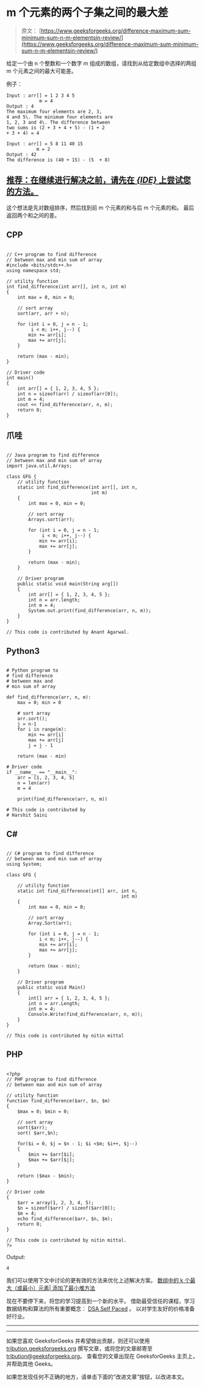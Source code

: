 # m 个元素的两个子集之间的最大差

> 原文： [https://www.geeksforgeeks.org/difference-maximum-sum-minimum-sum-n-m-elementsin-review/](https://www.geeksforgeeks.org/difference-maximum-sum-minimum-sum-n-m-elementsin-review/)

给定一个由 n 个整数和一个数字 m 组成的数组，请找到从给定数组中选择的两组 m 个元素之间的最大可能差。

例子：

```
Input : arr[] = 1 2 3 4 5
            m = 4
Output : 4
The maximum four elements are 2, 3, 
4 and 5\. The minimum four elements are 
1, 2, 3 and 4\. The difference between
two sums is (2 + 3 + 4 + 5) - (1 + 2
+ 3 + 4) = 4

Input : arr[] = 5 8 11 40 15
           m = 2
Output : 42
The difference is (40 + 15) - (5  + 8)           

```

## [推荐：在继续进行解决之前，请先在 ***{IDE}*** 上尝试您的方法。](https://ide.geeksforgeeks.org/)

这个想法是先对数组排序，然后找到前 m 个元素的和与后 m 个元素的和。 最后返回两个和之间的差。

## CPP

```

// C++ program to find difference 
// between max and min sum of array 
#include <bits/stdc++.h> 
using namespace std; 

// utility function 
int find_difference(int arr[], int n, int m) 
{ 
    int max = 0, min = 0; 

    // sort array 
    sort(arr, arr + n); 

    for (int i = 0, j = n - 1; 
         i < m; i++, j--) { 
        min += arr[i]; 
        max += arr[j]; 
    } 

    return (max - min); 
} 

// Driver code 
int main() 
{ 
    int arr[] = { 1, 2, 3, 4, 5 }; 
    int n = sizeof(arr) / sizeof(arr[0]); 
    int m = 4; 
    cout << find_difference(arr, n, m); 
    return 0; 
} 

```

## 爪哇

```

// Java program to find difference 
// between max and min sum of array 
import java.util.Arrays; 

class GFG { 
    // utility function 
    static int find_difference(int arr[], int n, 
                               int m) 
    { 
        int max = 0, min = 0; 

        // sort array 
        Arrays.sort(arr); 

        for (int i = 0, j = n - 1; 
             i < m; i++, j--) { 
            min += arr[i]; 
            max += arr[j]; 
        } 

        return (max - min); 
    } 

    // Driver program 
    public static void main(String arg[]) 
    { 
        int arr[] = { 1, 2, 3, 4, 5 }; 
        int n = arr.length; 
        int m = 4; 
        System.out.print(find_difference(arr, n, m)); 
    } 
} 

// This code is contributed by Anant Agarwal. 

```

## Python3

```

# Python program to 
# find difference  
# between max and 
# min sum of array 

def find_difference(arr, n, m): 
    max = 0; min = 0

    # sort array  
    arr.sort(); 
    j = n-1 
    for i in range(m): 
        min += arr[i] 
        max += arr[j] 
        j = j - 1

    return (max - min) 

# Driver code 
if __name__ == "__main__": 
    arr = [1, 2, 3, 4, 5] 
    n = len(arr) 
    m = 4

    print(find_difference(arr, n, m))    

# This code is contributed by 
# Harshit Saini 

```

## C# 

```

// C# program to find difference 
// between max and min sum of array 
using System; 

class GFG { 

    // utility function 
    static int find_difference(int[] arr, int n, 
                                          int m) 
    { 
        int max = 0, min = 0; 

        // sort array 
        Array.Sort(arr); 

        for (int i = 0, j = n - 1; 
            i < m; i++, j--) { 
            min += arr[i]; 
            max += arr[j]; 
        } 

        return (max - min); 
    } 

    // Driver program 
    public static void Main() 
    { 
        int[] arr = { 1, 2, 3, 4, 5 }; 
        int n = arr.Length; 
        int m = 4; 
        Console.Write(find_difference(arr, n, m)); 
    } 
} 

// This code is contributed by nitin mittal 

```

## PHP

```

<?php 
// PHP program to find difference 
// between max and min sum of array 

// utility function 
function find_difference($arr, $n, $m) 
{ 
    $max = 0; $min = 0; 

    // sort array 
    sort($arr); 
    sort( $arr,$n); 

    for($i = 0, $j = $n - 1; $i <$m; $i++, $j--) 
    { 
        $min += $arr[$i]; 
        $max += $arr[$j]; 
    } 

    return ($max - $min); 
} 

// Driver code 
{ 
    $arr = array(1, 2, 3, 4, 5); 
    $n = sizeof($arr) / sizeof($arr[0]); 
    $m = 4; 
    echo find_difference($arr, $n, $m); 
    return 0; 
} 

// This code is contributed by nitin mittal. 
?> 

```

Output:

```
4

```

我们可以使用下文中讨论的更有效的方法来优化上述解决方案。
[数组中的 k 个最大（或最小）元素| 添加了最小堆方法](https://www.geeksforgeeks.org/k-largestor-smallest-elements-in-an-array/)

现在不要停下来，将您的学习提高到一个新的水平。 借助最受信任的课程，学习数据结构和算法的所有重要概念： [DSA Self Paced](https://practice.geeksforgeeks.org/courses/dsa-self-paced?utm_source=geeksforgeeks&utm_medium=article&utm_campaign=gfg_article_dsa_content_bottom) 。 以对学生友好的价格准备好行业。

* * *

* * *

如果您喜欢 GeeksforGeeks 并希望做出贡献，则还可以使用 [tribution.geeksforgeeks.org](https://contribute.geeksforgeeks.org/) 撰写文章，或将您的文章邮寄至 tribution@geeksforgeeks.org。 查看您的文章出现在 GeeksforGeeks 主页上，并帮助其他 Geeks。

如果您发现任何不正确的地方，请单击下面的“改进文章”按钮，以改进本文。